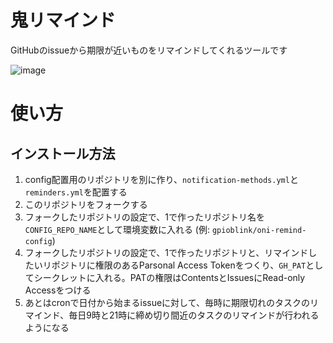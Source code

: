 # 鬼リマインド

GitHubのissueから期限が近いものをリマインドしてくれるツールです

![image](https://user-images.githubusercontent.com/38032069/232654676-cebfa4d0-142f-4396-b550-0a5195f42f44.png)

# 使い方

## 

## インストール方法

1. config配置用のリポジトリを別に作り、`notification-methods.yml`と`reminders.yml`を配置する
1. このリポジトリをフォークする
1. フォークしたリポジトリの設定で、1で作ったリポジトリ名を`CONFIG_REPO_NAME`として環境変数に入れる (例: `gpioblink/oni-remind-config`)
1. フォークしたリポジトリの設定で、1で作ったリポジトリと、リマインドしたいリポジトリに権限のあるParsonal Access Tokenをつくり、`GH_PAT`としてシークレットに入れる。PATの権限はContentsとIssuesにRead-only Accessをつける
1. あとはcronで日付から始まるissueに対して、毎時に期限切れのタスクのリマインド、毎日9時と21時に締め切り間近のタスクのリマインドが行われるようになる
